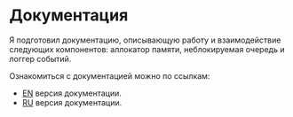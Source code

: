 # Документация

Я подготовил документацию, описывающую работу и взаимодействие следующих компонентов: аллокатор памяти, неблокируемая очередь и логгер событий.

Ознакомиться с документацией можно по ссылкам:

- [EN](/doxygen_example/en/html/) версия документации.
- [RU](/doxygen_example/ru/html/) версия документации.